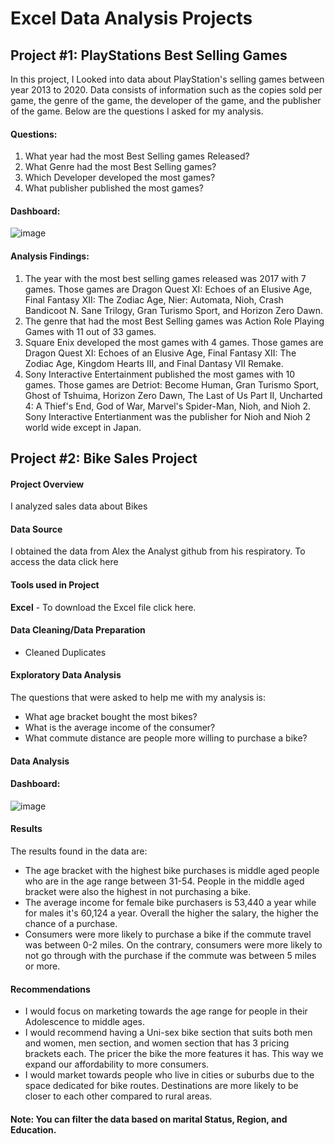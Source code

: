 # Excel Data Analysis Projects

## Project #1: PlayStations Best Selling Games

In this project, I Looked into data about PlayStation's selling games between year 2013 to 2020. Data consists of information such as the copies sold per game, the genre of the game, the developer of the game, and the publisher of the game. Below are the questions I asked for my analysis.

  #### Questions:
  1. What year had the most Best Selling games Released? 
  3. What Genre had the most Best Selling games? 
  4. Which Developer developed the most games?
  5. What publisher published the most games? 

#### Dashboard: 

![image](https://github.com/gigimontes/Excel-projects/assets/143570053/f03ee252-59c6-4e92-b342-eba7f41be885)

  #### Analysis Findings:
  1. The year with the most best selling games released was 2017 with 7 games. Those games are Dragon Quest XI: Echoes of an Elusive Age, Final Fantasy XII: The Zodiac Age, Nier: Automata, Nioh, Crash Bandicoot N. Sane Trilogy, Gran Turismo Sport, and Horizon Zero Dawn.
  2. The genre that had the most Best Selling games was Action Role Playing Games with 11 out of 33 games.
  3. Square Enix developed the most games with 4 games. Those games are Dragon Quest XI: Echoes of an Elusive Age, Final Fantasy XII: The Zodiac Age, Kingdom Hearts III, and Final Dantasy VII Remake. 
  4. Sony Interactive Entertainment published the most games with 10 games. Those games are Detriot: Become Human, Gran Turismo Sport, Ghost of Tshuima, Horizon Zero Dawn, The Last of Us Part II, Uncharted 4: A Thief's End, God of War, Marvel's Spider-Man, Nioh, and Nioh 2. Sony Interactive Entertianment was the publisher for Nioh and Nioh 2 world wide except in Japan. 


## Project #2: Bike Sales Project

#### Project Overview
I analyzed sales data about Bikes 

#### Data Source
I obtained the data from Alex the Analyst github from his respiratory. To access the data click here

#### Tools used in Project
**Excel**
    - To download the Excel file click here.

#### Data Cleaning/Data Preparation
  - Cleaned Duplicates 

#### Exploratory Data Analysis 
The questions that were asked to help me with my analysis is: 
- What age bracket bought the most bikes?
- What is the average income of the consumer?
- What commute distance are people more willing to purchase a bike?

#### Data Analysis

#### Dashboard: 

![image](https://github.com/gigimontes/Excel-projects/assets/143570053/d4251f66-358b-4ead-80cf-61ef91659b84)

 #### Results
The results found in the data are:

  - The age bracket with the highest bike purchases is middle aged people who are in the age range between 31-54. People in the middle aged bracket were also the highest in not purchasing a bike.
  - The average income for female bike purchasers is 53,440 a year while for males it's 60,124 a year. Overall the higher the salary, the higher the chance of a purchase.
  - Consumers were more likely to purchase a bike if the commute travel was between 0-2 miles. On the contrary, consumers were more likely to not go through with the purchase if the commute was between 5 miles or more. 

#### Recommendations
  - I would focus on marketing towards the age range for people in their Adolescence to middle ages. 
  - I would recommend having a Uni-sex bike section that suits both men and women, men section, and women section that has 3 
    pricing brackets each. The pricer the bike the more features it has. This way we expand our affordability to more 
    consumers. 
  - I would market towards people who live in cities or suburbs due to the space dedicated for bike routes. Destinations are 
    more likely to be closer to each other compared to rural areas.

#### Note: You can filter the data based on marital Status, Region, and Education. 
